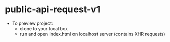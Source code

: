 # public-api-request-v1

- To preview project: 
    - clone to your local box
    - run and open index.html on localhost server (contains XHR requests)